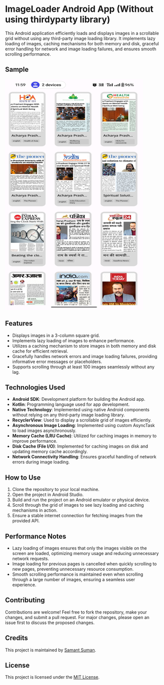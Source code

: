 
# ImageLoader Android App (Without using thirdyparty library)

This Android application efficiently loads and displays images in a scrollable grid without using any third-party image loading library. It implements lazy loading of images, caching mechanisms for both memory and disk, graceful error handling for network and image loading failures, and ensures smooth scrolling performance.


## Sample

<img src="screenshot_sample.jpg" alt="App Sample Image" width="450" height="750">



## Features

- Displays images in a 3-column square grid.
- Implements lazy loading of images to enhance performance.
- Utilizes a caching mechanism to store images in both memory and disk cache for efficient retrieval.
- Gracefully handles network errors and image loading failures, providing informative error messages or placeholders.
- Supports scrolling through at least 100 images seamlessly without any lag.

## Technologies Used

- **Android SDK**: Development platform for building the Android app.
- **Kotlin**: Programming language used for app development.
- **Native Technology**: Implemented using native Android components without relying on any third-party image loading library.
- **RecyclerView**: Used to display a scrollable grid of images efficiently.
- **Asynchronous Image Loading**: Implemented using custom AsyncTask to load images asynchronously.
- **Memory Cache (LRU Cache)**: Utilized for caching images in memory to improve performance.
- **Disk Cache (File I/O)**: Implemented for caching images on disk and updating memory cache accordingly.
- **Network Connectivity Handling**: Ensures graceful handling of network errors during image loading.

## How to Use

1. Clone the repository to your local machine.
2. Open the project in Android Studio.
3. Build and run the project on an Android emulator or physical device.
4. Scroll through the grid of images to see lazy loading and caching mechanisms in action.
5. Ensure a stable internet connection for fetching images from the provided API.

## Performance Notes

- Lazy loading of images ensures that only the images visible on the screen are loaded, optimizing memory usage and reducing unnecessary network requests.
- Image loading for previous pages is cancelled when quickly scrolling to new pages, preventing unnecessary resource consumption.
- Smooth scrolling performance is maintained even when scrolling through a large number of images, ensuring a seamless user experience.

## Contributing

Contributions are welcome! Feel free to fork the repository, make your changes, and submit a pull request. For major changes, please open an issue first to discuss the proposed changes.

## Credits

This project is maintained by [Samant Suman](https://github.com/SamantSumanDev).

## License

This project is licensed under the [MIT License](LICENSE).
